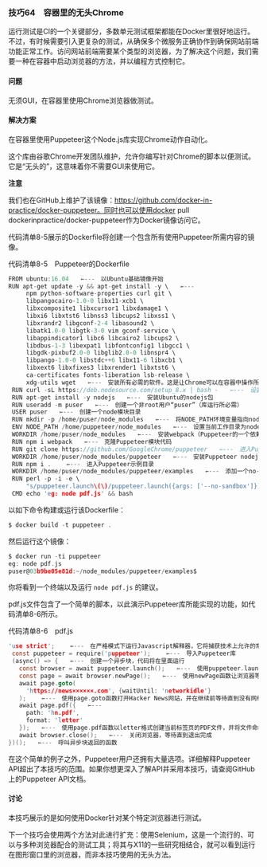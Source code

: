 ### 技巧64　容器里的无头Chrome

运行测试是CI的一个关键部分，多数单元测试框架都能在Docker里很好地运行。不过，有时候需要引入更复杂的测试，从确保多个微服务正确协作到确保网站前端功能正常工作。访问网站前端需要某个类型的浏览器，为了解决这个问题，我们需要一种在容器中启动浏览器的方法，并以编程方式控制它。

#### 问题

无须GUI，在容器里使用Chrome浏览器做测试。

#### 解决方案

在容器里使用Puppeteer这个Node.js库实现Chrome动作自动化。

这个库由谷歌Chrome开发团队维护，允许你编写针对Chrome的脚本以便测试。它是“无头的”，这意味着你不需要GUI来使用它。



**注意**

我们也在GitHub上维护了该镜像：https://github.com/docker-in-practice/docker-puppeteer。同时也可以使用docker pull dockerinpractice/docker-puppeteer作为Docker镜像访问它。



代码清单8-5展示的Dockerfile将创建一个包含所有使用Puppeteer所需内容的镜像。

代码清单8-5　Puppeteer的Dockerfile

```c
FROM ubuntu:16.04　　⇽---　以Ubuntu基础镜像开始
RUN apt-get update -y && apt-get install -y \　　⇽---　
     npm python-software-properties curl git \
     libpangocairo-1.0-0 libx11-xcb1 \
     libxcomposite1 libxcursor1 libxdamage1 \
     libxi6 libxtst6 libnss3 libcups2 libxss1 \
     libxrandr2 libgconf-2-4 libasound2 \
     libatk1.0-0 libgtk-3-0 vim gconf-service \
     libappindicator1 libc6 libcairo2 libcups2 \
     libdbus-1-3 libexpat1 libfontconfig1 libgcc1 \
     libgdk-pixbuf2.0-0 libglib2.0-0 libnspr4 \
     libpango-1.0-0 libstdc++6 libx11-6 libxcb1 \
     libxext6 libxfixes3 libxrender1 libxtst6 \
     ca-certificates fonts-liberation lsb-release \
     xdg-utils wget　　⇽---　安装所有必需的软件。这是让Chrome可以在容器中操作所必需的大多数显示库
 RUN curl -sL https://deb.nodesource.com/setup_8.x | bash -　　⇽---　设置最新的nodejs版本
 RUN apt-get install -y nodejs　　⇽---　安装Ubuntu的nodejs包
 RUN useradd -m puser　　⇽---　创建一个非root用户“puser”（库运行所必需）
 USER puser　　⇽---　创建一个node模块目录
 RUN mkdir -p /home/puser/node_modules　　⇽---　将NODE_PATH环境变量指向node_ modules目录
 ENV NODE_PATH /home/puppeteer/node_modules　　⇽---　设置当前工作目录为node_modules
 WORKDIR /home/puser/node_modules　　⇽---　安装webpack（Puppeteer的一个依赖项）
 RUN npm i webpack　　⇽---　克隆Puppeteer模块代码
 RUN git clone https://github.com/GoogleChrome/puppeteer　　⇽---　进入Puppeteer代码目录
 WORKDIR /home/puser/node_modules/puppeteer　　⇽---　安装Puppeteer nodejs库
 RUN npm i . 　　⇽---　进入Puppeteer示例目录
 WORKDIR /home/puser/node_modules/puppeteer/examples　　⇽---　添加一个no-sandbox参数到Puppeteer启动参数中，以规避在容器中运行时的一项安全设置
 RUN perl -p -i -e \
     "s/puppeteer.launch\(\)/puppeteer.launch({args: ['--no-sandbox']})/" *　　⇽---　以bash启动容器，包含了一个提供建议的echo命令
 CMD echo 'eg: node pdf.js' && bash
```

以如下命令构建或运行该Dockerfile：

```c
$ docker build -t puppeteer .
```

然后运行这个镜像：

```c
$ docker run -ti puppeteer
eg: node pdf.js
puser@03b9be05e81d:~/node_modules/puppeteer/examples$
```

你将看到一个终端以及运行 `node pdf.js` 的建议。

pdf.js文件包含了一个简单的脚本，以此演示Puppeteer库所能实现的功能，如代码清单8-6所示。

代码清单8-6　pdf.js

```c
'use strict'; 　　⇽---　在严格模式下运行Javascript解释器，它将捕获技术上允许的常见不安全操作
 const puppeteer = require('puppeteer'); 　　⇽---　导入Puppeteer库
 (async() => {　　⇽---　创建一个异步块，代码将在里面运行
   const browser = await puppeteer.launch();　　⇽---　使用puppeteer.launch函数运行一个浏览器。使用await关键字，代码将在启动完成前暂停
   const page = await browser.newPage();　　⇽---　使用newPage函数让浏览器等待页面（相当于浏览器的标签页）可用
   await page.goto(
     'https://news××××××.com', {waitUntil: 'networkidle'}
   ); 　　⇽---　使用page.goto函数打开Hacker News网站，并在继续前等待直到没有网络流量
   await page.pdf({　　⇽---　
     path: 'hn.pdf',
     format: 'letter'
   });　　⇽---　使用page.pdf函数以letter格式创建当前标签页的PDF文件，并将文件命名为hn.pdf
   await browser.close();　　⇽---　关闭浏览器，等待直到退出完成
})();　　⇽---　呼叫异步块返回的函数
```

在这个简单的例子之外，Puppeteer用户还拥有大量选项。详细解释Puppeteer API超出了本技巧的范围。如果你想更深入了解API并采用本技巧，请查阅GitHub上的Puppeteer API文档。

#### 讨论

本技巧展示的是如何使用Docker针对某个特定浏览器进行测试。

下一个技巧会使用两个方法对此进行扩充：使用Selenium，这是一个流行的、可以与多种浏览器配合的测试工具；将其与X11的一些研究相结合，就可以看到运行在图形窗口里的浏览器，而非本技巧使用的无头方法。

